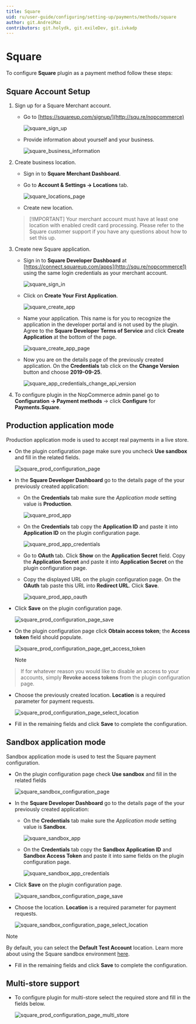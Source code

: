 ```yaml
---
title: Square
uid: ru/user-guide/configuring/setting-up/payments/methods/square
author: git.AndreiMaz
contributors: git.holydk, git.exileDev, git.ivkadp
---
```


# Square

To configure **Square** plugin as a payment method follow these steps:

## Square Account Setup

1. Sign up for a Square Merchant account.
    - Go to [https://squareup.com/signup/](http://squ.re/nopcommerce)

        ![square_sign_up](_static/square/square_sign_up.png)
    - Provide information about yourself and your business.

        ![square_business_information](_static/square/square_business_information.png)
1. Create business location.

    - Sign in to **Square Merchant Dashboard**.
    - Go to **Account & Settings → Locations** tab.

        ![square_locations_page](_static/square/square_locations_page.png)
    - Create new location.

    > [!IMPORTANT] Your merchant account must have at least one location with enabled credit card processing. Please refer to the Square customer support if you have any questions about how to set this up.

1. Create new Square application.

    - Sign in to **Square Developer Dashboard** at [https://connect.squareup.com/apps](http://squ.re/nopcommerce1) using the same login credentials as your merchant account.

        ![square_sign_in](_static/square/square_sign_in.png)
    - Click on **Create Your First Application**.

        ![square_create_app](_static/square/square_create_app.png)
    - Name your application. This name is for you to recognize the application in the developer portal and is not used by the plugin. Agree to the **Square Developer Terms of Service** and click **Create Application** at the bottom of the page.

        ![square_create_app_page](_static/square/square_create_app_page.png)
    - Now you are on the details page of the previously created application. On the **Credentials** tab click on the **Change Version** button and choose **2019-09-25**.

        ![square_app_credentials_change_api_version](_static/square/square_app_credentials_change_api_version.png)

1. To configure plugin in the NopCommerce admin panel go to **Configuration → Payment methods** → click **Configure** for **Payments.Square**.

## Production application mode

Production application mode is used to accept real payments in a live store.

- On the plugin configuration page make sure you uncheck **Use sandbox** and fill in the related fields.

    ![square_prod_configuration_page](_static/square/square_prod_configuration_page.png)
- In the **Square Developer Dashboard** go to the details page of the your previously created application:
  - On the **Credentials** tab make sure the *Application mode* setting value is **Production**.

    ![square_prod_app](_static/square/square_prod_app.png)
  - On the **Credentials** tab copy the **Application ID** and paste it into **Application ID** on the plugin configuration page.

    ![square_prod_app_credentials](_static/square/square_prod_app_credentials.png)
  - Go to **OAuth** tab. Click **Show** on the **Application Secret** field. Copy the **Application Secret** and paste it into **Application Secret** on the plugin configuration page.
  - Copy the displayed URL on the plugin configuration page. On the **OAuth** tab paste this URL into **Redirect URL**. Click **Save**.

    ![square_prod_app_oauth](_static/square/square_prod_app_oauth.png)
- Click **Save** on the plugin configuration page.

    ![square_prod_configuration_page_save](_static/square/square_prod_configuration_page_save.png)
- On the plugin configuration page click **Obtain access token**; the **Access token** field should populate.

    ![square_prod_configuration_page_get_access_token](_static/square/square_prod_configuration_page_get_access_token.png)

    > [!NOTE]
> If for whatever reason you would like to disable an access to your accounts, simply **Revoke access tokens** from the plugin configuration page.

- Choose the previously created location. **Location** is a required parameter for payment requests.

    ![square_prod_configuration_page_select_location](_static/square/square_prod_configuration_page_select_location.png)
- Fill in the remaining fields and click **Save** to complete the configuration.

## Sandbox application mode

Sandbox application mode is used to test the Square payment configuration.

- On the plugin configuration page check **Use sandbox** and fill in the related fields

    ![square_sandbox_configuration_page](_static/square/square_sandbox_configuration_page.png)
- In the **Square Developer Dashboard** go to the details page of the your previously created application:
  - On the **Credentials** tab make sure the *Application mode* setting value is **Sandbox**.

    ![square_sandbox_app](_static/square/square_sandbox_app.png)
  - On the **Credentials** tab copy the **Sandbox Application ID** and **Sandbox Access Token** and paste it into same fields on the plugin configuration page.

    ![square_sandbox_app_credentials](_static/square/square_sandbox_app_credentials.png)
- Click **Save** on the plugin configuration page.

    ![square_sandbox_configuration_page_save](_static/square/square_sandbox_configuration_page_save.png)
- Choose the location. **Location** is a required parameter for payment requests.

    ![square_sandbox_configuration_page_select_location](_static/square/square_sandbox_configuration_page_select_location.png)

> [!NOTE]
> By default, you can select the **Default Test Account** location. Learn more about using the Square sandbox environment [here](https://developer.squareup.com/docs/testing/sandbox).

- Fill in the remaining fields and click **Save** to complete the configuration.

## Multi-store support

- To configure plugin for multi-store select the required store and fill in the fields below.

    ![square_prod_configuration_page_multi_store](_static/square/square_prod_configuration_page_multi_store.png)
